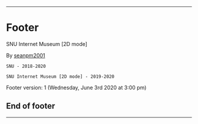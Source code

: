  ---

# Footer

SNU Internet Museum [2D mode]

By [seanpm2001](https://github.com/seanpm2001/)

`SNU - 2018-2020`

`SNU Internet Museum [2D mode] - 2019-2020`

Footer version: 1 (Wednesday, June 3rd 2020 at 3:00 pm)

## End of footer

---
